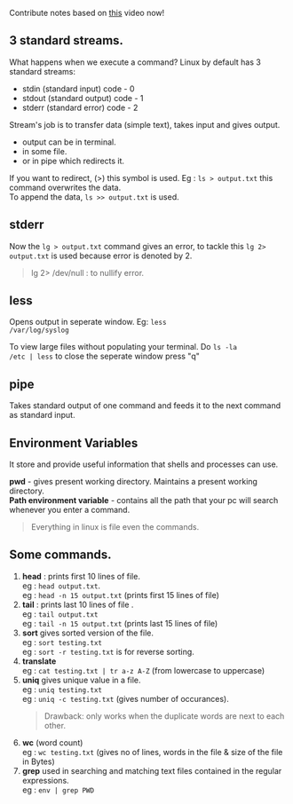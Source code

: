 Contribute notes based on [this](https://www.youtube.com/watch?v=xVaC_G6aeH0&list=PL2kSRH_DmWVZp_cu6MMPWkgYh7GZVFS6i&index=3) video now!

## **3 standard streams.** ## 

What happens when we execute a command? Linux by default has 3 standard streams:
<ul>
 <li> stdin (standard input)   code - 0</li>
 <li> stdout (standard output) code - 1</li>
 <li> stderr (standard error)  code - 2</li> 
</ul>
Stream's job is to transfer data (simple text), takes input and gives output.<br>
<ul>
<li> output can be in terminal.</li>
<li> in some file.</li>
<li> or in pipe which redirects it.</li>
</ul>
If you want to redirect, (>) this symbol is used.
Eg : <code>ls > output.txt</code>
this command overwrites the data.<br> To append the data, 
<code>ls >> output.txt</code> is used.

## **stderr**
Now the <code>lg > output.txt</code> command gives an error, to tackle this 
<code>lg 2> output.txt</code> is used because error is denoted by 2.

> lg 2> /dev/null : to nullify error.

## **less**
Opens output in seperate window.
Eg: <code>less /var/log/syslog</code>

To view large files without populating your terminal. Do <code>ls -la /etc | less</code>
to close the seperate window press "q"

## **pipe** 
Takes standard output of one command and feeds it to the next command as standard input.

## **Environment Variables**
It store and provide useful information that shells and processes can use.

**pwd** - gives present working directory.
Maintains a present working directory.<br>
**Path environment variable** - contains all the path that your pc 
will search whenever you enter a command.
> Everything in linux is file even the commands.

## **Some commands.**
<ol>
    <li> <strong>head</strong> : prints first 10 lines of file. <br>
eg : <code>head output.txt</code>. <br>
eg : <code>head -n 15 output.txt</code> (prints first 15 lines of file)</li>

<li> <b>tail</b> : prints last 10 lines of file .<br>
eg : <code>tail output.txt</code> <br> 
eg : <code>tail -n 15 output.txt</code> (prints last 15 lines of file)</li>

<li> <b>sort</b> gives sorted version of the file.<br>
eg : <code>sort testing.txt</code><br>
eg : <code>sort -r testing.txt</code> is for reverse sorting.</li>

<li> <b>translate</b> <br>
eg : <code>cat testing.txt | tr a-z A-Z</code> (from lowercase to uppercase)</li>

<li> <b>uniq</b> gives unique value in a file.<br>
eg : <code>uniq testing.txt</code><br>
eg : <code>uniq -c testing.txt</code> (gives number of occurances).</li>

>Drawback: only works when the duplicate words are next to each other.

<li><b> wc</b> (word count)<br>
eg : <code>wc testing.txt</code> (gives no of lines, words in the file & size of the file in Bytes)</li>
 
<li> <b>grep</b> used in searching and matching text files contained in the regular expressions. <br>
eg : <code>env | grep PWD</code>
</ol>


